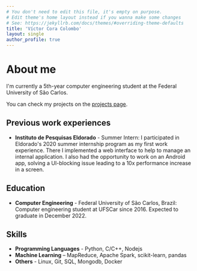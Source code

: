 ```yaml
---
# You don't need to edit this file, it's empty on purpose.
# Edit theme's home layout instead if you wanna make some changes
# See: https://jekyllrb.com/docs/themes/#overriding-theme-defaults
title: 'Víctor Cora Colombo'
layout: single
author_profile: true
---
```


# About me

I'm currently a 5th-year computer engineering student at the Federal University of São Carlos.

You can check my projects on the [projects page](/projects/). 

## Previous work experiences

- **Instituto de Pesquisas Eldorado** - Summer Intern:
  I participated in Eldorado's 2020 summer internship program as my first work experience. There I implemented a web interface to help to manage an internal application. I also had the opportunity to work on an Android app, solving a UI-blocking issue leading to a 10x performance increase in a screen.

## Education

- **Computer Engineering** - Federal University of São Carlos, Brazil:
  Computer engineering student at UFSCar since 2016. Expected to graduate in December 2022.

## Skills

- **Programming Languages** - Python, C/C++, Nodejs
- **Machine Learning** – MapReduce, Apache Spark, scikit-learn, pandas
- **Others** - Linux, Git, SQL, Mongodb, Docker